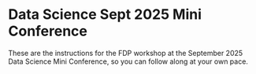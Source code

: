 # Data Science Sept 2025 Mini Conference

These are the instructions for the FDP workshop at the September 2025 Data Science Mini Conference, so you can follow along at your own pace.